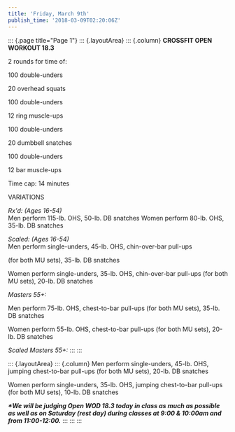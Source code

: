 ```yaml
---
title: 'Friday, March 9th'
publish_time: '2018-03-09T02:20:06Z'
---
```


::: {.page title="Page 1"}
::: {.layoutArea}
::: {.column}
**CROSSFIT OPEN WORKOUT 18.3**

2 rounds for time of:

100 double-unders

20 overhead squats

100 double-unders

12 ring muscle-ups

100 double-unders

20 dumbbell snatches

100 double-unders

12 bar muscle-ups

Time cap: 14 minutes

VARIATIONS

*Rx'd: (Ages 16-54)*\
Men perform 115-lb. OHS, 50-lb. DB snatches Women perform 80-lb. OHS,
35-lb. DB snatches

*Scaled: (Ages 16-54)*\
Men perform single-unders, 45-lb. OHS, chin-over-bar pull-ups

(for both MU sets), 35-lb. DB snatches

Women perform single-unders, 35-lb. OHS, chin-over-bar pull-ups (for
both MU sets), 20-lb. DB snatches

*Masters 55+:*

Men perform 75-lb. OHS, chest-to-bar pull-ups (for both MU sets), 35-lb.
DB snatches

Women perform 55-lb. OHS, chest-to-bar pull-ups (for both MU sets),
20-lb. DB snatches

*Scaled Masters 55+:*
:::
:::

::: {.layoutArea}
::: {.column}
Men perform single-unders, 45-lb. OHS, jumping chest-to-bar pull-ups
(for both MU sets), 20-lb. DB snatches

Women perform single-unders, 35-lb. OHS, jumping chest-to-bar pull-ups
(for both MU sets), 10-lb. DB snatches

***\*We will be judging Open WOD 18.3 today in class as much as possible
as well as on Saturday (rest day) during classes at 9:00 & 10:00am and
from 11:00-12:00.***
:::
:::
:::
